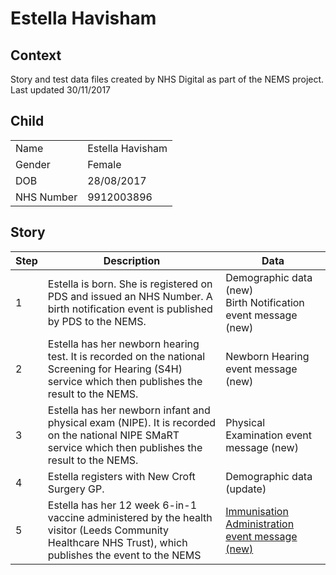 # Estella Havisham
## Context
Story and test data files created by NHS Digital as part of the NEMS project. Last updated 30/11/2017
## Child

| | |
|---|---|
| Name | Estella Havisham |
| Gender | Female |
| DOB | 28/08/2017 |
| NHS Number | 9912003896 |

## Story

| Step | Description | Data |
|---|---|---|
| 1 | Estella is born. She is registered on PDS and issued an NHS Number. A birth notification event is published by PDS to the NEMS.| Demographic data (new)<br>Birth Notification event message (new) |
| 2 |  Estella has her newborn hearing test. It is recorded on the national Screening for Hearing (S4H) service which then publishes the result to the NEMS. | Newborn Hearing event message (new) |
| 3 |  Estella has her newborn infant and physical exam (NIPE). It is recorded on the national NIPE SMaRT service which then publishes the result to the NEMS. | Physical Examination event message (new) |
| 4 |  Estella registers with New Croft Surgery GP. | Demographic data (update)|
| 5 |  Estella has her 12 week 6-in-1 vaccine administered by the health visitor (Leeds Community Healthcare NHS Trust), which publishes the event to the NEMS | [Immunisation Administration event message (new)](https://github.com/childhealth/EMS-Test-Data/blob/master/EstellaHavisham/NEMS/NEMS-A-9912003896-001.xml) |
